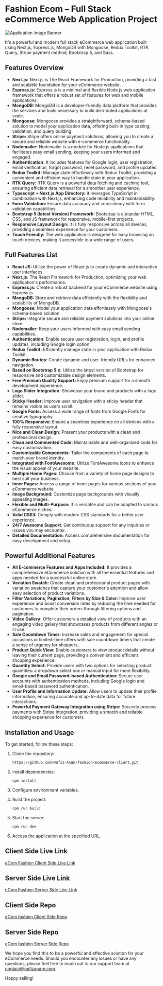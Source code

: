 # Fashion Ecom – Full Stack eCommerce Web Application Project

![Application Image Banner](https://i.ibb.co/GdY1Xnn/fashion-mock.jpg)

It's a powerful and modern full stack eCommerce web application built using Next.js, Express.js, MongoDB with Mongoose, Redux Toolkit, RTK Query, Stripe payment method, Bootstrap 5, and Sass.

## Features Overview

-   **Next.js:** Next.js is The React Framework for Production, providing a fast and scalable foundation for your eCommerce website.
-   **Express.js:** Express.js is a minimal and flexible Node.js web application framework that offers a robust set of features for web and mobile applications.
-   **MongoDB:** MongoDB is a developer-friendly data platform that provides the services and tools necessary to build distributed applications at scale.
-   **Mongoose:** Mongoose provides a straightforward, schema-based solution to model your application data, offering built-in type casting, validation, and query building.
-   **Stripe:** Stripe offers online payment solutions, allowing you to create a secure and reliable website with e-commerce functionality.
-   **Nodemailer:** Nodemailer is a module for Node.js applications that facilitates easy email sending, keeping your users informed and engaged.
-   **Authentication:** It includes features for Google login, user registration, email verification, forgot password, reset password, and profile updates.
-   **Redux Toolkit:** Manage state effortlessly with Redux Toolkit, providing a convenient and efficient way to handle state in your application.
-   **RTK Query:** RTK Query is a powerful data fetching and caching tool, ensuring efficient data retrieval for a smoother user experience.
-   **Typescript + Next.js App Directory:** It leverages TypeScript in combination with Next.js, enhancing code reliability and maintainability.
-   **Form Validation:** Ensure data accuracy and consistency with form validation capabilities.
-   **Bootstrap 5 (latest Version) Framework:** Bootstrap is a popular HTML, CSS, and JS framework for responsive, mobile-first projects.
-   **Responsive Layout Design:** It is fully responsive across all devices, providing a seamless experience for your customers.
-   **Touch Friendly:** The web application is designed for easy browsing on touch devices, making it accessible to a wide range of users.

## Full Features List

-   **React JS:** Utilize the power of React.js to create dynamic and interactive user interfaces.
-   **Next.js:** The React Framework for Production, optimizing your web application's performance.
-   **Express.js:** Create a robust backend for your eCommerce website using Express.js.
-   **MongoDB:** Store and retrieve data efficiently with the flexibility and scalability of MongoDB.
-   **Mongoose:** Model your application data effortlessly with Mongoose's schema-based solution.
-   **Stripe:** Integrate secure and reliable payment solutions into your online store.
-   **Nodemailer:** Keep your users informed with easy email sending capabilities.
-   **Authentication:** Enable secure user registration, login, and profile updates, including Google login option.
-   **Redux Toolkit:** Efficiently manage state in your application with Redux Toolkit.
-   **Dynamic Routes:** Create dynamic and user-friendly URLs for enhanced navigation.
-   **Based on Bootstrap 5.x:** Utilize the latest version of Bootstrap for responsive and customizable design elements.
-   **Free Premium Quality Support:** Enjoy premium support for a smooth development experience.
-   **Logo Slider Integration:** Showcase your brand and products with a logo slider.
-   **Sticky Header:** Improve user navigation with a sticky header that remains visible as users scroll.
-   **Google Fonts:** Access a wide range of fonts from Google Fonts for creative typography.
-   **100% Responsive:** Ensure a seamless experience on all devices with a fully responsive layout.
-   **Nice and Clean Design:** Present your products with a clean and professional design.
-   **Clean and Commented Code:** Maintainable and well-organized code for easy customization.
-   **Customizable Components:** Tailor the components of each page to match your brand identity.
-   **Integrated with FontAwesome:** Utilize FontAwesome icons to enhance the visual appeal of your website.
-   **Multiple Home Pages:** Choose from a variety of home page designs to best suit your business.
-   **Inner Pages:** Access a range of inner pages for various sections of your eCommerce website.
-   **Image Background:** Customize page backgrounds with visually appealing images.
-   **Flexible and Multi-Purpose:** It is versatile and can be adapted to various eCommerce niches.
-   **Valid CSS3:** Comply with modern CSS standards for a better user experience.
-   **24/7 Awesome Support:** Get continuous support for any inquiries or issues you may encounter.
-   **Detailed Documentation:** Access comprehensive documentation for easy development and setup.

## Powerful Additional Features

-   **All E-commerce Features and Apps Included:** It provides a comprehensive eCommerce solution with all the essential features and apps needed for a successful online store.
-   **Variation Swatch:** Create clean and professional product pages with variation swatches that capture your customer's attention and allow easy selection of product variations.
-   **Filter Variations, Pagination, Filters by Size & Color:** Improve user experience and boost conversion rates by reducing the time needed for customers to complete their orders through filtering options and pagination.
-   **Video Gallery:** Offer customers a detailed view of products with an engaging video gallery that showcases products from different angles or in use.
-   **Sale Countdown Timer:** Increase sales and engagement for special occasions or limited-time offers with sale countdown timers that create a sense of urgency for shoppers.
-   **Product Quick View:** Enable customers to view product details without leaving their current page, providing a convenient and efficient shopping experience.
-   **Quantity Select:** Provide users with two options for selecting product quantities: a dropdown select box or manual input for more flexibility.
-   **Google and Email Password-based Authentication:** Secure user accounts with authentication methods, including Google login and email-based password authentication.
-   **User Profile and Information Update:** Allow users to update their profile information, ensuring accurate and up-to-date data for future interactions.
-   **Powerful Payment Gateway Integration using Stripe:** Securely process payments with Stripe integration, providing a smooth and reliable shopping experience for customers.

## Installation and Usage

To get started, follow these steps:

1. Clone the repository:

    ```bash
    https://github.com/Nafiz-Anam/fashion-ecommerce-client.git
    ```

2. Install dependencies:

    ```bash
    npm install
    ```

3. Configure environment variables.

4. Build the project:

    ```bash
    npm run build
    ```

5. Start the server:

    ```bash
    npm run dev
    ```

6. Access the application at the specified URL.

## Client Side Live Link

[eCom Fashion Client Side Live Link]()

## Server Side Live Link

[eCom Fashion Server Side Live Link]()

## Client Side Repo

[eCom fashion Client Side Repo](https://github.com/Nafiz-Anam/fashion-ecommerce-client)

## Server Side Repo

[eCom fashion Server Side Repo](https://github.com/Nafiz-Anam/fashion-ecommerce-server)


We hope you find this to be a powerful and effective solution for your eCommerce needs. Should you encounter any issues or have any questions, please feel free to reach out to our support team at contact@nafizanam.com.

Happy selling!
